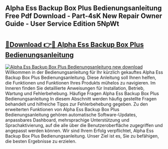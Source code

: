 ## Alpha Ess Backup Box Plus Bedienungsanleitung Free Pdf Download - Part-4sK New Repair Owner Guide - User Service Edition 5NpWt

# <h2><a href="http://df5t0l3.blite.top/?on=Alpha+Ess+Backup+Box+Plus+Bedienungsanleitung">🔗Download 👉🔴 Alpha Ess Backup Box Plus Bedienungsanleitung</a></h2>

[![Alpha Ess Backup Box Plus Bedienungsanleitung new download](https://i.imgur.com/lujVjoI.png)](http://df5t0l3.blite.top/?on=Alpha+Ess+Backup+Box+Plus+Bedienungsanleitung)
Willkommen in der Bedienungsanleitung für Ihr kürzlich gekauftes Alpha Ess Backup Box Plus Bedienungsanleitung. Diese Anleitung soll Ihnen helfen, die Funktionen und Funktionen Ihres Produkts mühelos zu navigieren. Im Inneren finden Sie detaillierte Anweisungen für Installation, Betrieb, Wartung und Fehlerbehebung. Häufige Fragen Alpha Ess Backup Box Plus Bedienungsanleitung In diesem Abschnitt werden häufig gestellte Fragen behandelt und hilfreiche Tipps zur Fehlerbehebung gegeben. Zu den erweiterten Funktionen von Alpha Ess Backup Box Plus Bedienungsanleitung gehören automatische Software-Updates, anpassbares Dashboard, mehrsprachige Unterstützung und Sprachaktivierung, auf die alle über die Benutzeroberfläche zugegriffen und angepasst werden können. Wir sind Ihrem Erfolg verpflichtet, Alpha Ess Backup Box Plus Bedienungsanleitung. Unser Ziel ist es, Sie zu befähigen, die besten Ergebnisse zu erzielen.
